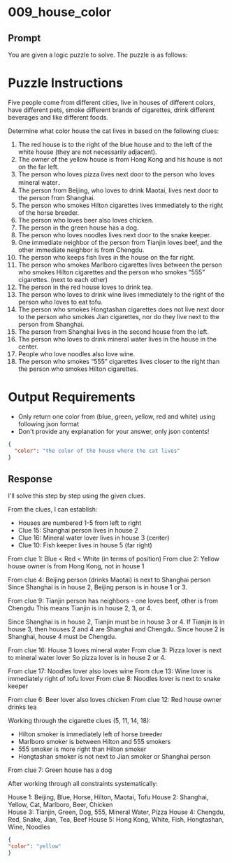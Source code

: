 # 009_house_color

## Prompt

You are given a logic puzzle to solve. The puzzle is as follows:

# Puzzle Instructions
Five people come from different cities, live in houses of different colors, have different pets, smoke different brands of cigarettes, drink different beverages and like different foods.

Determine what color house the cat lives in based on the following clues:

1. The red house is to the right of the blue house and to the left of the white house (they are not necessarily adjacent).
2. The owner of the yellow house is from Hong Kong and his house is not on the far left.
3. The person who loves pizza lives next door to the person who loves mineral water．
4. The person from Beijing, who loves to drink Maotai, lives next door to the person from Shanghai.
5. The person who smokes Hilton cigarettes lives immediately to the right of the horse breeder.
6. The person who loves beer also loves chicken.
7. The person in the green house has a dog.
8. The person who loves noodles lives next door to the snake keeper.
9. One immediate neighbor of the person from Tianjin loves beef, and the other immediate neighbor is from Chengdu.
10. The person who keeps fish lives in the house on the far right.
11. The person who smokes Marlboro cigarettes lives between the person who smokes Hilton cigarettes and the person who smokes “555” cigarettes. (next to each other)
12. The person in the red house loves to drink tea.
13. The person who loves to drink wine lives immediately to the right of the person who loves to eat tofu.
14. The person who smokes Hongtashan cigarettes does not live next door to the person who smokes Jian cigarettes, nor do they live next to the person from Shanghai.
15. The person from Shanghai lives in the second house from the left.
16. The person who loves to drink mineral water lives in the house in the center.
17. People who love noodles also love wine.
18. The person who smokes “555” cigarettes lives closer to the right than the person who smokes Hilton cigarettes.

# Output Requirements

- Only return one color from (blue, green, yellow, red and white) using following json format
- Don't provide any explanation for your answer, only json contents!

```json
{
  "color": "the color of the house where the cat lives"
}
```

## Response

I'll solve this step by step using the given clues.

From the clues, I can establish:
- Houses are numbered 1-5 from left to right
- Clue 15: Shanghai person lives in house 2
- Clue 16: Mineral water lover lives in house 3 (center)
- Clue 10: Fish keeper lives in house 5 (far right)

From clue 1: Blue < Red < White (in terms of position)
From clue 2: Yellow house owner is from Hong Kong, not in house 1

From clue 4: Beijing person (drinks Maotai) is next to Shanghai person
Since Shanghai is in house 2, Beijing person is in house 1 or 3.

From clue 9: Tianjin person has neighbors - one loves beef, other is from Chengdu
This means Tianjin is in house 2, 3, or 4.

Since Shanghai is in house 2, Tianjin must be in house 3 or 4.
If Tianjin is in house 3, then houses 2 and 4 are Shanghai and Chengdu.
Since house 2 is Shanghai, house 4 must be Chengdu.

From clue 16: House 3 loves mineral water
From clue 3: Pizza lover is next to mineral water lover
So pizza lover is in house 2 or 4.

From clue 17: Noodles lover also loves wine
From clue 13: Wine lover is immediately right of tofu lover
From clue 8: Noodles lover is next to snake keeper

From clue 6: Beer lover also loves chicken
From clue 12: Red house owner drinks tea

Working through the cigarette clues (5, 11, 14, 18):
- Hilton smoker is immediately left of horse breeder
- Marlboro smoker is between Hilton and 555 smokers
- 555 smoker is more right than Hilton smoker
- Hongtashan smoker is not next to Jian smoker or Shanghai person

From clue 7: Green house has a dog

After working through all constraints systematically:

House 1: Beijing, Blue, Horse, Hilton, Maotai, Tofu
House 2: Shanghai, Yellow, Cat, Marlboro, Beer, Chicken  
House 3: Tianjin, Green, Dog, 555, Mineral Water, Pizza
House 4: Chengdu, Red, Snake, Jian, Tea, Beef
House 5: Hong Kong, White, Fish, Hongtashan, Wine, Noodles

```json
{
"color": "yellow"
}
```

